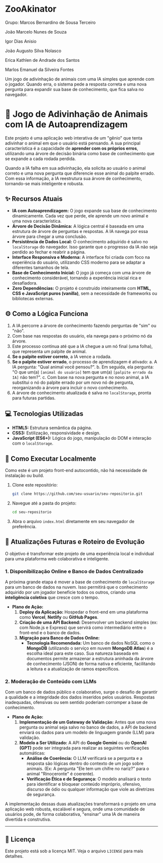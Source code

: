 # ZooAkinator

Grupo: 
Marcos Bernardino de Sousa Terceiro

João Marcelo Nunes de Souza

Igor Dias Anisio

João Augusto Silva Nolasco

Erica Kathlen de Andrade dos Santos

Marlos Emanuel da Silveira Fontes

Um jogo de adivinhação de animais com uma IA simples que aprende com o jogador. Quando erra, o sistema pede a resposta correta e uma nova pergunta para expandir sua base de conhecimento, que fica salva no navegador.

# 🌳 Jogo de Adivinhação de Animais com IA de Autoaprendizagem

Este projeto é uma aplicação web interativa de um "gênio" que tenta adivinhar o animal em que o usuário está pensando. A sua principal característica é a capacidade de **aprender com os próprios erros**, utilizando uma árvore de decisão binária como base de conhecimento que se expande a cada rodada perdida.

Quando a IA falha em sua adivinhação, ela solicita ao usuário o animal correto e uma nova pergunta que diferencie esse animal do palpite errado. Com essa informação, a IA reestrutura sua árvore de conhecimento, tornando-se mais inteligente e robusta.

## ✨ Recursos Atuais

* **IA com Autoaprendizagem:** O jogo expande sua base de conhecimento dinamicamente. Cada vez que perde, ele aprende um novo animal e uma nova característica.
* **Árvore de Decisão Dinâmica:** A lógica central é baseada em uma estrutura de árvore de perguntas e respostas. A IA navega por essa árvore para chegar a uma conclusão.
* **Persistência de Dados Local:** O conhecimento adquirido é salvo no `localStorage` do navegador. Isso garante que o progresso da IA não seja perdido ao fechar e reabrir a página.
* **Interface Responsiva e Moderna:** A interface foi criada com foco na experiência do usuário, utilizando CSS moderno para se adaptar a diferentes tamanhos de tela.
* **Base de Conhecimento Inicial:** O jogo já começa com uma árvore de conhecimento considerável, tornando a experiência inicial rica e desafiadora.
* **Zero Dependências:** O projeto é construído inteiramente com **HTML, CSS e JavaScript puros (vanilla)**, sem a necessidade de frameworks ou bibliotecas externas.

## ⚙️ Como a Lógica Funciona

1.  A IA percorre a árvore de conhecimento fazendo perguntas de "sim" ou "não".
2.  Com base nas respostas do usuário, ela navega para o próximo nó da árvore.
3.  Este processo continua até que a IA chegue a um nó final (uma folha), que representa um palpite de animal.
4.  **Se o palpite estiver correto**, a IA vence a rodada.
5.  **Se o palpite estiver errado**, o processo de aprendizagem é ativado:
    a.  A IA pergunta: "Qual animal você pensou?".
    b.  Em seguida, ela pergunta: "O que um(a) `[animal do usuário]` tem que um(a) `[palpite errado da IA]` não tem?".
    c.  Com base na nova pergunta e no novo animal, a IA substitui o nó do palpite errado por um novo nó de pergunta, reorganizando a árvore para incluir o novo conhecimento.
6.  A árvore de conhecimento atualizada é salva no `localStorage`, pronta para futuras partidas.

## 💻 Tecnologias Utilizadas

* **HTML5:** Estrutura semântica da página.
* **CSS3:** Estilização, responsividade e design.
* **JavaScript (ES6+):** Lógica do jogo, manipulação do DOM e interação com o `localStorage`.

## 🚀 Como Executar Localmente

Como este é um projeto front-end autocontido, não há necessidade de instalação ou build.

1.  Clone este repositório:
    ```bash
    git clone https://github.com/seu-usuario/seu-repositorio.git
    ```
2.  Navegue até a pasta do projeto:
    ```bash
    cd seu-repositorio
    ```
3.  Abra o arquivo `index.html` diretamente em seu navegador de preferência.

## 🔮 Atualizações Futuras e Roteiro de Evolução

O objetivo é transformar este projeto de uma experiência local e individual para uma plataforma web colaborativa e inteligente.

### 1. Disponibilização Online e Banco de Dados Centralizado

A próxima grande etapa é mover a base de conhecimento de `localStorage` para um banco de dados na nuvem. Isso permitirá que o conhecimento adquirido por um jogador beneficie todos os outros, criando uma **inteligência coletiva** que cresce com o tempo.

* **Plano de Ação:**
    1.  **Deploy da Aplicação:** Hospedar o front-end em uma plataforma como **Vercel**, **Netlify** ou **GitHub Pages**.
    2.  **Criação de uma API Backend:** Desenvolver um backend simples (ex: com Node.js e Express) que servirá como intermediário entre o front-end e o banco de dados.
    3.  **Migração para Banco de Dados Online:**
        * **Tecnologia Recomendada:** Um banco de dados NoSQL como o **MongoDB** (utilizando o serviço em nuvem **MongoDB Atlas**) é a escolha ideal para este caso. Sua natureza baseada em documentos permite armazenar a estrutura aninhada da árvore de conhecimento (JSON) de forma nativa e eficiente, facilitando a leitura e a atualização de ramos específicos.

### 2. Moderação de Conteúdo com LLMs

Com um banco de dados público e colaborativo, surge o desafio de garantir a qualidade e a integridade dos dados inseridos pelos usuários. Respostas inadequadas, ofensivas ou sem sentido poderiam corromper a base de conhecimento.

* **Plano de Ação:**
    1.  **Implementação de um Gateway de Validação:** Antes que uma nova pergunta ou animal seja salvo no banco de dados, a API de backend enviará os dados para um modelo de linguagem grande (LLM) para validação.
    2.  **Modelo a Ser Utilizado:** A API do **Google Gemini** ou do **OpenAI (GPT)** pode ser integrada para realizar as seguintes verificações automáticas:
        * **Análise de Coerência:** O LLM verificará se a pergunta e a resposta são lógicas dentro do contexto de um jogo sobre animais. (Ex: A pergunta "Ele tem um chifre no nariz?" para o animal "Rinoceronte" é coerente).
        * **Verificação Ética e de Segurança:** O modelo analisará o texto para identificar e bloquear conteúdo impróprio, ofensivo, discurso de ódio ou qualquer informação que viole as diretrizes de segurança.

A implementação dessas duas atualizações transformará o projeto em uma aplicação web robusta, escalável e segura, onde uma comunidade de usuários pode, de forma colaborativa, "ensinar" uma IA de maneira divertida e construtiva.

---

## 📜 Licença

Este projeto está sob a licença MIT. Veja o arquivo `LICENSE` para mais detalhes.
